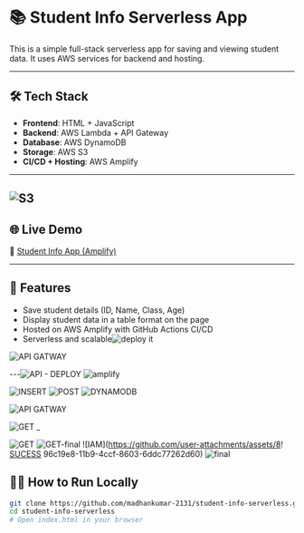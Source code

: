 # 📚 Student Info Serverless App

This is a simple full-stack serverless app for saving and viewing student data. It uses AWS services for backend and hosting.

---

## 🛠 Tech Stack

- **Frontend**: HTML + JavaScript  
- **Backend**: AWS Lambda + API Gateway  
- **Database**: AWS DynamoDB  
- **Storage**: AWS S3  
- **CI/CD + Hosting**: AWS Amplify

---
![S3](https://github.com/user-attachments/assets/cc7ddc40-f686-40a6-b784-206e5010c0af)
--
## 🌐 Live Demo

🔗 [Student Info App (Amplify)](https://staging.d1if4b72hgpgir.amplifyapp.com/)

---

## 🚀 Features

- Save student details (ID, Name, Class, Age)
- Display student data in a table format on the page
- Hosted on AWS Amplify with GitHub Actions CI/CD
- Serverless and scalable![deploy  it](https://github.com/user-attachments/assets/91e22429-f484-4122-833f-f6a3a2a51a8b)

![API GATWAY](https://github.com/user-attachments/assets/938b688b-d2ed-4848-8149-d3f4288d3835)

---![API - DEPLOY](https://github.com/user-attachments/assets/5037f9af-5204-4337-862a-7fae5ce2ca5e)
![amplify](https://github.com/user-attachments/assets/701b0bc3-2995-4a48-b950-eb5c4d57b8b0)

![INSERT](https://github.com/user-attachments/assets/c1bacc29-c587-4d32-b326-a4b4832030b2)
![POST](https://github.com/user-attachments/assets/286ae4ad-91e4-490c-bcf9-27553dc796ff)
![DYNAMODB](https://github.com/user-attachments/assets/7d4b20e9-26db-45d9-ae01-308ea84a6734)

![API GATWAY](https://github.com/user-attachments/assets/60103bab-ede7-40a6-a69f-128168b0d676)

![GET _ ](https://github.com/user-attachments/assets/8babcc31-d45e-4099-816d-df8dbe5a68af)

![GET](https://github.com/user-attachments/assets/1ec42162-d954-4109-8dba-fb4448f65984)
![GET-final](https://github.com/user-attachments/assets/aa125ab0-a4d8-4fd7-b0b7-5b56e6d5299c)
![IAM](https://github.com/user-attachments/assets/8!
[SUCESS](https://github.com/user-attachments/assets/0b848e97-793b-4fa9-a166-1c684351fdcf)
96c19e8-11b9-4ccf-8603-6ddc77262d60)
![final](https://github.com/user-attachments/assets/63f0337c-d5fa-4b5e-b10e-cf26c4f70af9)

## 🧑‍💻 How to Run Locally

```bash
git clone https://github.com/madhankumar-2131/student-info-serverless.git
cd student-info-serverless
# Open index.html in your browser
